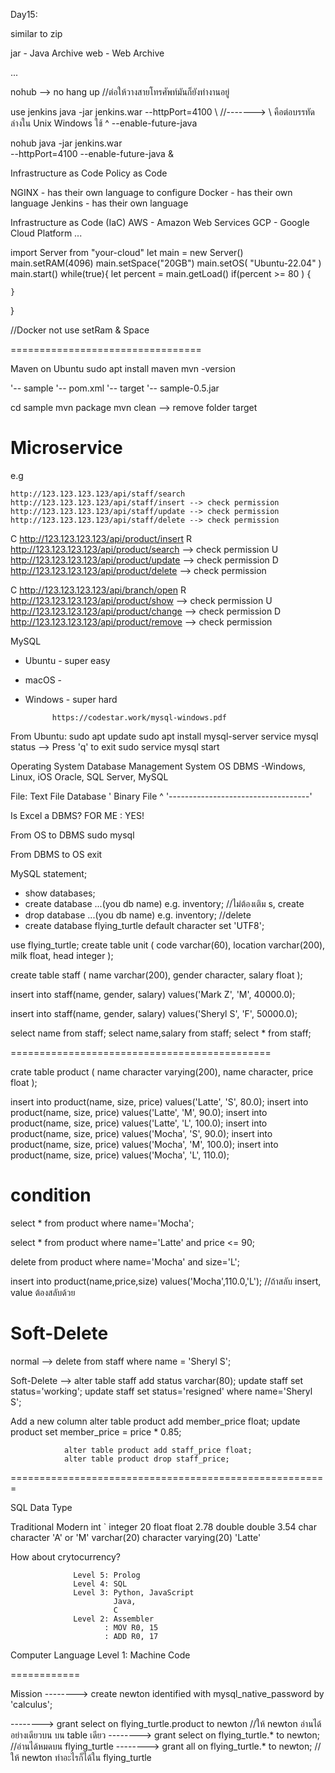 
Day15:  

similar to zip

jar - Java Archive
web - Web Archive

...

nohub --> no hang up //ต่อให้วางสายโทรศัพท์มันก็ยังทำงานอยู่

use jenkins
java -jar jenkins.war --httpPort=4100 \  //-------> \ คือต่อบรรทัดล่างใน Unix Windows ใช้ ^
--enable-future-java

nohub java -jar jenkins.war \
--httpPort=4100 --enable-future-java &

Infrastructure as Code
Policy as Code

NGINX - has their own language to configure
Docker - has their own language
Jenkins - has their own language


Infrastructure as Code (IaC)
AWS - Amazon Web Services
GCP - Google Cloud Platform
...

import Server from "your-cloud"
let main = new Server()
main.setRAM(4096)
main.setSpace("20GB")
main.setOS( "Ubuntu-22.04" )
main.start()
while(true){
	let percent = main.getLoad()
	if(percent >= 80 ) {
		
	}
}

//Docker not use setRam & Space

=================================

Maven on Ubuntu
sudo apt install maven
mvn -version

'-- sample
	'-- pom.xml
	'-- target
		'-- sample-0.5.jar

cd sample
mvn package
mvn clean --> remove folder target


Microservice
============

e.g

	http://123.123.123.123/api/staff/search
	http://123.123.123.123/api/staff/insert	--> check permission
	http://123.123.123.123/api/staff/update --> check permission
	http://123.123.123.123/api/staff/delete --> check permission

C	http://123.123.123.123/api/product/insert
R	http://123.123.123.123/api/product/search	--> check permission
U	http://123.123.123.123/api/product/update 	--> check permission
D	http://123.123.123.123/api/product/delete 	--> check permission

C	http://123.123.123.123/api/branch/open
R	http://123.123.123.123/api/product/show		--> check permission
U	http://123.123.123.123/api/product/change 	--> check permission
D	http://123.123.123.123/api/product/remove 	--> check permission	




MySQL
- Ubuntu	- super easy
- macOS		- 
- Windows	- super hard

			https://codestar.work/mysql-windows.pdf


From Ubuntu:
sudo apt update
sudo apt install mysql-server
service mysql status --> Press 'q' to exit
sudo service mysql start

Operating System					Database Management System
OS									DBMS
-Windows, Linux, iOS				Oracle, SQL Server, MySQL

File: Text File						Database
'	  Binary File					^
'-----------------------------------'

Is Excel a DBMS? FOR ME : YES!

From OS to DBMS
sudo mysql

From DBMS to OS
exit

MySQL statement;
- show databases;
- create database ...(you db name) e.g. inventory;  //ไม่ต้องเติม s, create
- drop database ...(you db name) e.g. inventory;	//delete
- create database flying_turtle default character set 'UTF8';

use flying_turtle;
create table unit
(
	code		varchar(60),
	location	varchar(200),
	milk		float,
	head 		integer
);

create table staff
(
	name varchar(200),
	gender character,
    salary float
);

insert into staff(name, gender, salary)
  values('Mark Z', 'M', 40000.0);

insert into staff(name, gender, salary)
  values('Sheryl S', 'F', 50000.0); 

select name from staff;
select name,salary from staff;
select * from staff;

=============================================

crate table product
(
   name	 character varying(200),
   name	 character,
   price float
);

insert into product(name, size, price)
  values('Latte', 'S', 80.0);
insert into product(name, size, price)
  values('Latte', 'M', 90.0);
insert into product(name, size, price)
  values('Latte', 'L', 100.0);
insert into product(name, size, price)
  values('Mocha', 'S', 90.0);
insert into product(name, size, price)
  values('Mocha', 'M', 100.0);
insert into product(name, size, price)
  values('Mocha', 'L', 110.0);

condition
=========

select * from product where name='Mocha';

select * from product where name='Latte' and price <= 90;

delete from product where name='Mocha' and size='L';

insert into product(name,price,size) values('Mocha',110.0,'L');
//ถ้าสลับ insert, value ต้องสลับด้วย

Soft-Delete
===========

normal 		--> delete from staff where name = 'Sheryl S';

Soft-Delete --> alter table staff add status varchar(80);
				update staff set status='working';
				update staff set status='resigned' where name='Sheryl S';

Add a new column
				alter table product add member_price float;
				update product set member_price = price * 0.85;

				alter table product add staff_price float;
				alter table product drop staff_price;

=======================================================

SQL Data Type

Traditional					Modern
int		`					integer					20
float						float					2.78
double						double					3.54
char						character				'A' or 'M'
varchar(20)					character varying(20)	'Latte'

How about crytocurrency?



				  Level 5: Prolog
				  Level 4: SQL
			  	  Level 3: Python, JavaScript
						   Java, 
						   C
				  Level 2: Assembler
						 : MOV R0, 15
						 : ADD R0, 17
				  
Computer Language Level 1: Machine Code


============

Mission
--------> create newton identified with mysql_native_password by 'calculus';

--------> grant select on flying_turtle.product to newton //ให้ newton อ่านได้อย่างเดียวบน
															บน table เดียว
--------> grant select on flying_turtle.* to newton;	  //อ่านได้หมดบน flying_turtle
--------> grant all on flying_turtle.* to newton;		  //ให้ newton ทำอะไรก็ได้ใน
															flying_turtle